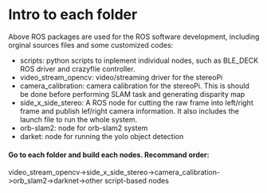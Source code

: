 # Intro to each folder
Above ROS packages are used for the ROS software development, including orginal sources files and some customized codes:

* scripts: python scripts to inplement individual nodes, such as BLE_DECK ROS driver and crazyflie controller.
* video_stream_opencv: video/streaming driver for the stereoPi
* camera_calibration: camera calibration for the stereoPi. This is should be done before performing SLAM task and generating 
                    disparity map
* side_x_side_stereo: A ROS node for cutting the raw frame into left/right frame and publish lef/right camera information.
                    It also includes the launch file to run the whole system.
* orb-slam2: node for orb-slam2 system
* darket: node for running the yolo object detection

#### Go to each folder and build each nodes. Recommand order: 

video_stream_opencv->side_x_side_stereo->camera_calibration->orb_slam2->darknet->other script-based nodes
